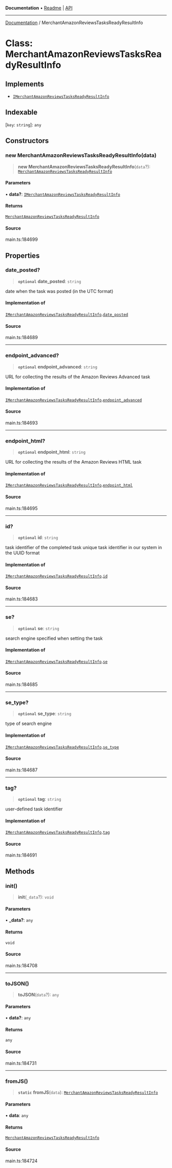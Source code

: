 **Documentation** • [Readme](../README.md) \| [API](../globals.md)

***

[Documentation](../README.md) / MerchantAmazonReviewsTasksReadyResultInfo

# Class: MerchantAmazonReviewsTasksReadyResultInfo

## Implements

- [`IMerchantAmazonReviewsTasksReadyResultInfo`](../interfaces/IMerchantAmazonReviewsTasksReadyResultInfo.md)

## Indexable

 \[`key`: `string`\]: `any`

## Constructors

### new MerchantAmazonReviewsTasksReadyResultInfo(data)

> **new MerchantAmazonReviewsTasksReadyResultInfo**(`data`?): [`MerchantAmazonReviewsTasksReadyResultInfo`](MerchantAmazonReviewsTasksReadyResultInfo.md)

#### Parameters

• **data?**: [`IMerchantAmazonReviewsTasksReadyResultInfo`](../interfaces/IMerchantAmazonReviewsTasksReadyResultInfo.md)

#### Returns

[`MerchantAmazonReviewsTasksReadyResultInfo`](MerchantAmazonReviewsTasksReadyResultInfo.md)

#### Source

main.ts:184699

## Properties

### date\_posted?

> **`optional`** **date\_posted**: `string`

date when the task was posted (in the UTC format)

#### Implementation of

[`IMerchantAmazonReviewsTasksReadyResultInfo`](../interfaces/IMerchantAmazonReviewsTasksReadyResultInfo.md).[`date_posted`](../interfaces/IMerchantAmazonReviewsTasksReadyResultInfo.md#date_posted)

#### Source

main.ts:184689

***

### endpoint\_advanced?

> **`optional`** **endpoint\_advanced**: `string`

URL for collecting the results of the Amazon Reviews Advanced task

#### Implementation of

[`IMerchantAmazonReviewsTasksReadyResultInfo`](../interfaces/IMerchantAmazonReviewsTasksReadyResultInfo.md).[`endpoint_advanced`](../interfaces/IMerchantAmazonReviewsTasksReadyResultInfo.md#endpoint_advanced)

#### Source

main.ts:184693

***

### endpoint\_html?

> **`optional`** **endpoint\_html**: `string`

URL for collecting the results of the Amazon Reviews HTML task

#### Implementation of

[`IMerchantAmazonReviewsTasksReadyResultInfo`](../interfaces/IMerchantAmazonReviewsTasksReadyResultInfo.md).[`endpoint_html`](../interfaces/IMerchantAmazonReviewsTasksReadyResultInfo.md#endpoint_html)

#### Source

main.ts:184695

***

### id?

> **`optional`** **id**: `string`

task identifier of the completed task
unique task identifier in our system in the UUID format

#### Implementation of

[`IMerchantAmazonReviewsTasksReadyResultInfo`](../interfaces/IMerchantAmazonReviewsTasksReadyResultInfo.md).[`id`](../interfaces/IMerchantAmazonReviewsTasksReadyResultInfo.md#id)

#### Source

main.ts:184683

***

### se?

> **`optional`** **se**: `string`

search engine specified when setting the task

#### Implementation of

[`IMerchantAmazonReviewsTasksReadyResultInfo`](../interfaces/IMerchantAmazonReviewsTasksReadyResultInfo.md).[`se`](../interfaces/IMerchantAmazonReviewsTasksReadyResultInfo.md#se)

#### Source

main.ts:184685

***

### se\_type?

> **`optional`** **se\_type**: `string`

type of search engine

#### Implementation of

[`IMerchantAmazonReviewsTasksReadyResultInfo`](../interfaces/IMerchantAmazonReviewsTasksReadyResultInfo.md).[`se_type`](../interfaces/IMerchantAmazonReviewsTasksReadyResultInfo.md#se_type)

#### Source

main.ts:184687

***

### tag?

> **`optional`** **tag**: `string`

user-defined task identifier

#### Implementation of

[`IMerchantAmazonReviewsTasksReadyResultInfo`](../interfaces/IMerchantAmazonReviewsTasksReadyResultInfo.md).[`tag`](../interfaces/IMerchantAmazonReviewsTasksReadyResultInfo.md#tag)

#### Source

main.ts:184691

## Methods

### init()

> **init**(`_data`?): `void`

#### Parameters

• **\_data?**: `any`

#### Returns

`void`

#### Source

main.ts:184708

***

### toJSON()

> **toJSON**(`data`?): `any`

#### Parameters

• **data?**: `any`

#### Returns

`any`

#### Source

main.ts:184731

***

### fromJS()

> **`static`** **fromJS**(`data`): [`MerchantAmazonReviewsTasksReadyResultInfo`](MerchantAmazonReviewsTasksReadyResultInfo.md)

#### Parameters

• **data**: `any`

#### Returns

[`MerchantAmazonReviewsTasksReadyResultInfo`](MerchantAmazonReviewsTasksReadyResultInfo.md)

#### Source

main.ts:184724
